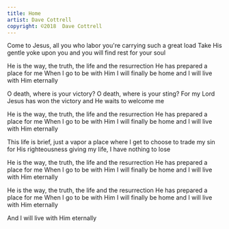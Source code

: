```yaml
---
title: Home
artist: Dave Cottrell
copyright: ©2018  Dave Cottrell
---
```

Come to Jesus, all you who labor
you're carrying such a great load
Take His gentle yoke upon you
and you will find rest for your soul

   He is the way, the truth, the life
     and the resurrection
   He has prepared a place for me
   When I go to be with Him
     I will finally be home
   and I will live with Him eternally

O death, where is your victory? 
O death, where is your sting?
For my Lord Jesus has won the victory
and He waits to welcome me

   He is the way, the truth, the life
     and the resurrection
   He has prepared a place for me
   When I go to be with Him
     I will finally be home
   and I will live with Him eternally

This life is brief, just a vapor
a place where I get to choose
to trade my sin for His righteousness
giving my life, I have nothing to lose

   He is the way, the truth, the life
     and the resurrection
   He has prepared a place for me
   When I go to be with Him
     I will finally be home
   and I will live with Him eternally

   He is the way, the truth, the life
     and the resurrection
   He has prepared a place for me
   When I go to be with Him
     I will finally be home
   and I will live with Him eternally

   And I will live with Him eternally